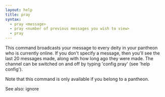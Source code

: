 ```yaml
---
layout: help
title: pray
syntax:
  - pray <message>
  - pray <number of previous messages you wish to view>
  - pray
---
```


This command broadcasts your message to every deity in your pantheon who is 
currently online.  If you don't specify a message, then you'll see the last 
20 messages made, along with how long ago they were made.  The channel can be 
switched on and off by typing 'config pray' (see 'help config').

Note that this command is only available if you belong to a pantheon.

See also: ignore
